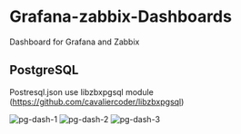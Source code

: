 # Grafana-zabbix-Dashboards
Dashboard for Grafana and Zabbix

## PostgreSQL
Postresql.json use libzbxpgsql module (https://github.com/cavaliercoder/libzbxpgsql)

![pg-dash-1](https://user-images.githubusercontent.com/23724516/31942389-67ba8366-b8c5-11e7-8db3-8a10ae1573f8.PNG)
![pg-dash-2](https://user-images.githubusercontent.com/23724516/31942395-6802d92c-b8c5-11e7-8019-054eef62f6ab.PNG)
![pg-dash-3](https://user-images.githubusercontent.com/23724516/31942392-67e22cfe-b8c5-11e7-8e5b-fcd15feb8d1e.PNG)
